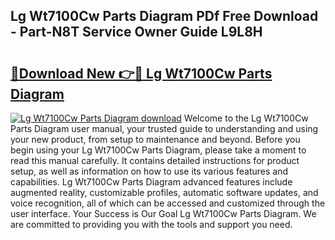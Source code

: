 ## Lg Wt7100Cw Parts Diagram PDf Free Download - Part-N8T Service Owner Guide L9L8H

# <h2><a href="http://dfl58c8.blite.top/?on=Lg+Wt7100Cw+Parts+Diagram">🔗Download New 👉🔴 Lg Wt7100Cw Parts Diagram</a></h2>

[![Lg Wt7100Cw Parts Diagram download](https://i.imgur.com/lujVjoI.png)](http://dfl58c8.blite.top/?on=Lg+Wt7100Cw+Parts+Diagram)
Welcome to the Lg Wt7100Cw Parts Diagram user manual, your trusted guide to understanding and using your new product, from setup to maintenance and beyond. Before you begin using your Lg Wt7100Cw Parts Diagram, please take a moment to read this manual carefully. It contains detailed instructions for product setup, as well as information on how to use its various features and capabilities. Lg Wt7100Cw Parts Diagram advanced features include augmented reality, customizable profiles, automatic software updates, and voice recognition, all of which can be accessed and customized through the user interface. Your Success is Our Goal Lg Wt7100Cw Parts Diagram. We are committed to providing you with the tools and support you need.
